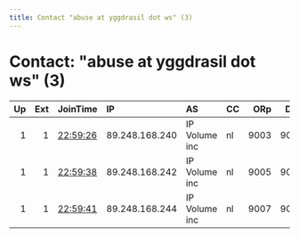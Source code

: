 ```yaml
---
title: Contact "abuse at yggdrasil dot ws" (3)
---
```


# Contact: "abuse at yggdrasil dot ws" (3)

|   Up |   Ext | JoinTime                                                                                            | IP             | AS            | CC   |   ORp |   Dirp | OS    | Version   | Nickname   |   eFamMembers |
|-----:|------:|:----------------------------------------------------------------------------------------------------|:---------------|:--------------|:-----|------:|-------:|:------|:----------|:-----------|--------------:|
|    1 |     1 | [22:59:26](https://metrics.torproject.org/rs.html#details/7BFEE1F4EF406FDFB1654C1A9BD10386A26FDDB2) | 89.248.168.240 | IP Volume inc | nl   |  9003 |   9004 | Linux | 0.4.5.10  | Frigg      |             7 |
|    1 |     1 | [22:59:38](https://metrics.torproject.org/rs.html#details/ED6D24B0C1E0EA5CDB909030E609D6B1004E1D1A) | 89.248.168.242 | IP Volume inc | nl   |  9005 |   9006 | Linux | 0.4.5.10  | Thor       |             7 |
|    1 |     1 | [22:59:41](https://metrics.torproject.org/rs.html#details/28BEC238636115E731467EE10AF2F04E93FACDC8) | 89.248.168.244 | IP Volume inc | nl   |  9007 |   9008 | Linux | 0.4.5.10  | Vidar      |             7 |
